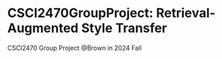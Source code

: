# CSCI2470GroupProject: Retrieval-Augmented Style Transfer
CSCI2470 Group Project @Brown in 2024 Fall
